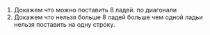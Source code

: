 1. Докажем что можно поставить 8 ладей.
   по диагонали
2. Докажем что нельзя больше 8 ладей
   больше чем одной ладьи нельзя поставить на одну строку.
